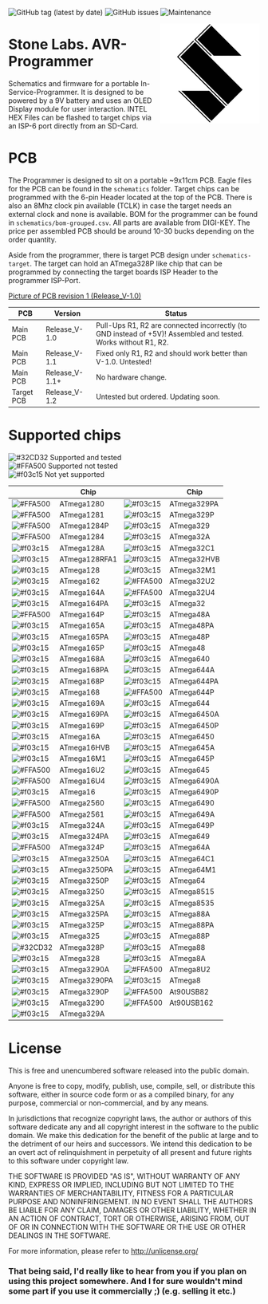 ![GitHub tag (latest by date)](https://img.shields.io/github/v/tag/StoneLabs/AVR-Programmer?label=Version&style=flat-square) ![GitHub issues](https://img.shields.io/github/issues-raw/StoneLabs/AVR-Programmer?style=flat-square) ![Maintenance](https://img.shields.io/maintenance/yes/2020?style=flat-square)

<img src="schematics/media/StoneLabs.png" align="right" width="200" />

# Stone Labs. AVR-Programmer
Schematics and firmware for a portable In-Service-Programmer. It is designed to be powered by a 9V battery and uses an OLED Display module for user interaction. INTEL HEX Files can be flashed to target chips via an ISP-6 port directly from an SD-Card.

# PCB

The Programmer is designed to sit on a portable ~9x11cm PCB. Eagle files for the PCB can be found in the `schematics` folder. Target chips can be programmed with the 6-pin Header located at the top of the PCB. There is also an 8Mhz clock pin available (TCLK) in case the target needs an external clock and none is available. BOM for the programmer can be found in `schematics/bom-grouped.csv`. All parts are available from DIGI-KEY. The price per assembled PCB should be around 10-30 bucks depending on the order quantity.


Aside from the programmer, there is target PCB design under `schematics-target`. The target can hold an ATmega328P like chip that can be programmed by connecting the target boards ISP Header to the programmer ISP-Port.

[Picture of PCB revision 1 (Release_V-1.0)](/pcb_v-1.0.png)

| PCB | Version | Status | 
| - | - | - |
| Main PCB | Release_V-1.0 | Pull-Ups R1, R2 are connected incorrectly (to GND instead of +5V)! Assembled and tested. Works without R1, R2. |
| Main PCB | Release_V-1.1 | Fixed only R1, R2 and should work better than V-1.0. Untested! |
| Main PCB | Release_V-1.1+ | No hardware change. |
| Target PCB | Release_V-1.2 | Untested but ordered. Updating soon. |

# Supported chips

![#32CD32](https://via.placeholder.com/15/32CD32/000000?text=+) Supported and tested  
![#FFA500](https://via.placeholder.com/15/FFA500/000000?text=+) Supported not tested  
![#f03c15](https://via.placeholder.com/15/f03c15/000000?text=+) Not yet supported  

||Chip||Chip|
| - | - | - | - |
|  ![#FFA500](https://via.placeholder.com/15/FFA500/000000?text=+) | ATmega1280    |  ![#f03c15](https://via.placeholder.com/15/f03c15/000000?text=+) | ATmega329PA   |
|  ![#FFA500](https://via.placeholder.com/15/FFA500/000000?text=+) | ATmega1281    |  ![#f03c15](https://via.placeholder.com/15/f03c15/000000?text=+) | ATmega329P    |
|  ![#FFA500](https://via.placeholder.com/15/FFA500/000000?text=+) | ATmega1284P   |  ![#f03c15](https://via.placeholder.com/15/f03c15/000000?text=+) | ATmega329     |
|  ![#FFA500](https://via.placeholder.com/15/FFA500/000000?text=+) | ATmega1284    |  ![#f03c15](https://via.placeholder.com/15/f03c15/000000?text=+) | ATmega32A     |
|  ![#f03c15](https://via.placeholder.com/15/f03c15/000000?text=+) | ATmega128A    |  ![#f03c15](https://via.placeholder.com/15/f03c15/000000?text=+) | ATmega32C1    |
|  ![#f03c15](https://via.placeholder.com/15/f03c15/000000?text=+) | ATmega128RFA1 |  ![#f03c15](https://via.placeholder.com/15/f03c15/000000?text=+) | ATmega32HVB   |
|  ![#f03c15](https://via.placeholder.com/15/f03c15/000000?text=+) | ATmega128     |  ![#f03c15](https://via.placeholder.com/15/f03c15/000000?text=+) | ATmega32M1    |
|  ![#f03c15](https://via.placeholder.com/15/f03c15/000000?text=+) | ATmega162     |  ![#FFA500](https://via.placeholder.com/15/FFA500/000000?text=+) | ATmega32U2    |
|  ![#f03c15](https://via.placeholder.com/15/f03c15/000000?text=+) | ATmega164A    |  ![#FFA500](https://via.placeholder.com/15/FFA500/000000?text=+) | ATmega32U4    |
|  ![#f03c15](https://via.placeholder.com/15/f03c15/000000?text=+) | ATmega164PA   |  ![#f03c15](https://via.placeholder.com/15/f03c15/000000?text=+) | ATmega32      |
|  ![#FFA500](https://via.placeholder.com/15/FFA500/000000?text=+) | ATmega164P    |  ![#f03c15](https://via.placeholder.com/15/f03c15/000000?text=+) | ATmega48A     |
|  ![#f03c15](https://via.placeholder.com/15/f03c15/000000?text=+) | ATmega165A    |  ![#f03c15](https://via.placeholder.com/15/f03c15/000000?text=+) | ATmega48PA    |
|  ![#f03c15](https://via.placeholder.com/15/f03c15/000000?text=+) | ATmega165PA   |  ![#f03c15](https://via.placeholder.com/15/f03c15/000000?text=+) | ATmega48P     |
|  ![#f03c15](https://via.placeholder.com/15/f03c15/000000?text=+) | ATmega165P    |  ![#f03c15](https://via.placeholder.com/15/f03c15/000000?text=+) | ATmega48      |
|  ![#f03c15](https://via.placeholder.com/15/f03c15/000000?text=+) | ATmega168A    |  ![#f03c15](https://via.placeholder.com/15/f03c15/000000?text=+) | ATmega640     |
|  ![#f03c15](https://via.placeholder.com/15/f03c15/000000?text=+) | ATmega168PA   |  ![#f03c15](https://via.placeholder.com/15/f03c15/000000?text=+) | ATmega644A    |
|  ![#f03c15](https://via.placeholder.com/15/f03c15/000000?text=+) | ATmega168P    |  ![#f03c15](https://via.placeholder.com/15/f03c15/000000?text=+) | ATmega644PA   |
|  ![#f03c15](https://via.placeholder.com/15/f03c15/000000?text=+) | ATmega168     |  ![#FFA500](https://via.placeholder.com/15/FFA500/000000?text=+) | ATmega644P    |
|  ![#f03c15](https://via.placeholder.com/15/f03c15/000000?text=+) | ATmega169A    |  ![#f03c15](https://via.placeholder.com/15/f03c15/000000?text=+) | ATmega644     |
|  ![#f03c15](https://via.placeholder.com/15/f03c15/000000?text=+) | ATmega169PA   |  ![#f03c15](https://via.placeholder.com/15/f03c15/000000?text=+) | ATmega6450A   |
|  ![#f03c15](https://via.placeholder.com/15/f03c15/000000?text=+) | ATmega169P    |  ![#f03c15](https://via.placeholder.com/15/f03c15/000000?text=+) | ATmega6450P   |
|  ![#f03c15](https://via.placeholder.com/15/f03c15/000000?text=+) | ATmega16A     |  ![#f03c15](https://via.placeholder.com/15/f03c15/000000?text=+) | ATmega6450    |
|  ![#f03c15](https://via.placeholder.com/15/f03c15/000000?text=+) | ATmega16HVB   |  ![#f03c15](https://via.placeholder.com/15/f03c15/000000?text=+) | ATmega645A    |
|  ![#f03c15](https://via.placeholder.com/15/f03c15/000000?text=+) | ATmega16M1    |  ![#f03c15](https://via.placeholder.com/15/f03c15/000000?text=+) | ATmega645P    |
|  ![#FFA500](https://via.placeholder.com/15/FFA500/000000?text=+) | ATmega16U2    |  ![#f03c15](https://via.placeholder.com/15/f03c15/000000?text=+) | ATmega645     |
|  ![#FFA500](https://via.placeholder.com/15/FFA500/000000?text=+) | ATmega16U4    |  ![#f03c15](https://via.placeholder.com/15/f03c15/000000?text=+) | ATmega6490A   |
|  ![#f03c15](https://via.placeholder.com/15/f03c15/000000?text=+) | ATmega16      |  ![#f03c15](https://via.placeholder.com/15/f03c15/000000?text=+) | ATmega6490P   |
|  ![#FFA500](https://via.placeholder.com/15/FFA500/000000?text=+) | ATmega2560    |  ![#f03c15](https://via.placeholder.com/15/f03c15/000000?text=+) | ATmega6490    |
|  ![#FFA500](https://via.placeholder.com/15/FFA500/000000?text=+) | ATmega2561    |  ![#f03c15](https://via.placeholder.com/15/f03c15/000000?text=+) | ATmega649A    |
|  ![#f03c15](https://via.placeholder.com/15/f03c15/000000?text=+) | ATmega324A    |  ![#f03c15](https://via.placeholder.com/15/f03c15/000000?text=+) | ATmega649P    |
|  ![#f03c15](https://via.placeholder.com/15/f03c15/000000?text=+) | ATmega324PA   |  ![#f03c15](https://via.placeholder.com/15/f03c15/000000?text=+) | ATmega649     |
|  ![#FFA500](https://via.placeholder.com/15/FFA500/000000?text=+) | ATmega324P    |  ![#f03c15](https://via.placeholder.com/15/f03c15/000000?text=+) | ATmega64A     |
|  ![#f03c15](https://via.placeholder.com/15/f03c15/000000?text=+) | ATmega3250A   |  ![#f03c15](https://via.placeholder.com/15/f03c15/000000?text=+) | ATmega64C1    |
|  ![#f03c15](https://via.placeholder.com/15/f03c15/000000?text=+) | ATmega3250PA  |  ![#f03c15](https://via.placeholder.com/15/f03c15/000000?text=+) | ATmega64M1    |
|  ![#f03c15](https://via.placeholder.com/15/f03c15/000000?text=+) | ATmega3250P   |  ![#f03c15](https://via.placeholder.com/15/f03c15/000000?text=+) | ATmega64      |
|  ![#f03c15](https://via.placeholder.com/15/f03c15/000000?text=+) | ATmega3250    |  ![#f03c15](https://via.placeholder.com/15/f03c15/000000?text=+) | ATmega8515    |
|  ![#f03c15](https://via.placeholder.com/15/f03c15/000000?text=+) | ATmega325A    |  ![#f03c15](https://via.placeholder.com/15/f03c15/000000?text=+) | ATmega8535    |
|  ![#f03c15](https://via.placeholder.com/15/f03c15/000000?text=+) | ATmega325PA   |  ![#f03c15](https://via.placeholder.com/15/f03c15/000000?text=+) | ATmega88A     |
|  ![#f03c15](https://via.placeholder.com/15/f03c15/000000?text=+) | ATmega325P    |  ![#f03c15](https://via.placeholder.com/15/f03c15/000000?text=+) | ATmega88PA    |
|  ![#f03c15](https://via.placeholder.com/15/f03c15/000000?text=+) | ATmega325     |  ![#f03c15](https://via.placeholder.com/15/f03c15/000000?text=+) | ATmega88P     |
|  ![#32CD32](https://via.placeholder.com/15/32CD32/000000?text=+) | ATmega328P    |  ![#f03c15](https://via.placeholder.com/15/f03c15/000000?text=+) | ATmega88      |
|  ![#f03c15](https://via.placeholder.com/15/f03c15/000000?text=+) | ATmega328     |  ![#f03c15](https://via.placeholder.com/15/f03c15/000000?text=+) | ATmega8A      |
|  ![#f03c15](https://via.placeholder.com/15/f03c15/000000?text=+) | ATmega3290A   |  ![#FFA500](https://via.placeholder.com/15/FFA500/000000?text=+) | ATmega8U2     |
|  ![#f03c15](https://via.placeholder.com/15/f03c15/000000?text=+) | ATmega3290PA  |  ![#f03c15](https://via.placeholder.com/15/f03c15/000000?text=+) | ATmega8       |
|  ![#f03c15](https://via.placeholder.com/15/f03c15/000000?text=+) | ATmega3290P   |  ![#FFA500](https://via.placeholder.com/15/FFA500/000000?text=+) | At90USB82     |
|  ![#f03c15](https://via.placeholder.com/15/f03c15/000000?text=+) | ATmega3290    |  ![#FFA500](https://via.placeholder.com/15/FFA500/000000?text=+) | At90USB162    |
|  ![#f03c15](https://via.placeholder.com/15/f03c15/000000?text=+) | ATmega329A    |

# License

This is free and unencumbered software released into the public domain.

Anyone is free to copy, modify, publish, use, compile, sell, or
distribute this software, either in source code form or as a compiled
binary, for any purpose, commercial or non-commercial, and by any
means.

In jurisdictions that recognize copyright laws, the author or authors
of this software dedicate any and all copyright interest in the
software to the public domain. We make this dedication for the benefit
of the public at large and to the detriment of our heirs and
successors. We intend this dedication to be an overt act of
relinquishment in perpetuity of all present and future rights to this
software under copyright law.

THE SOFTWARE IS PROVIDED "AS IS", WITHOUT WARRANTY OF ANY KIND,
EXPRESS OR IMPLIED, INCLUDING BUT NOT LIMITED TO THE WARRANTIES OF
MERCHANTABILITY, FITNESS FOR A PARTICULAR PURPOSE AND NONINFRINGEMENT.
IN NO EVENT SHALL THE AUTHORS BE LIABLE FOR ANY CLAIM, DAMAGES OR
OTHER LIABILITY, WHETHER IN AN ACTION OF CONTRACT, TORT OR OTHERWISE,
ARISING FROM, OUT OF OR IN CONNECTION WITH THE SOFTWARE OR THE USE OR
OTHER DEALINGS IN THE SOFTWARE.

For more information, please refer to <http://unlicense.org/>

### That being said, I'd really like to hear from you if you plan on using this project somewhere. And I for sure wouldn't mind some part if you use it commercially ;) (e.g. selling it etc.)
